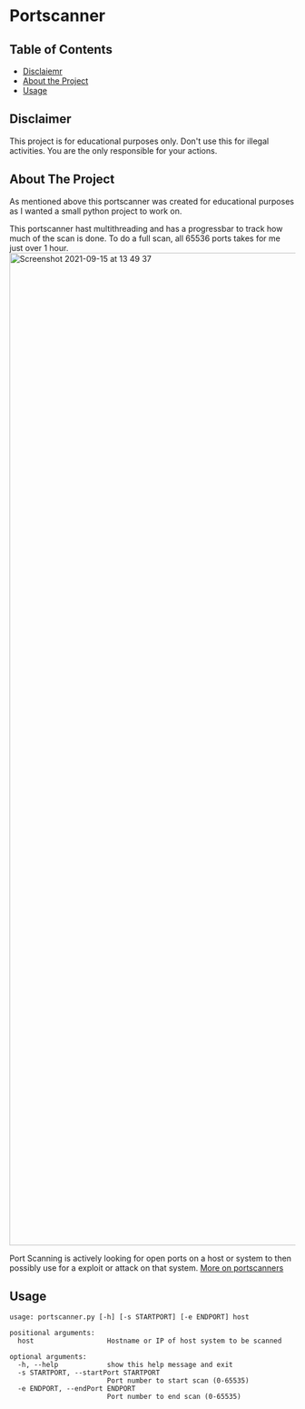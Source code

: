 # Portscanner

## Table of Contents

* [Disclaiemr](#disclaimer)
* [About the Project](#about-the-project)
* [Usage](#usage)


## Disclaimer
This project is for educational purposes only. Don't use this for illegal activities. 
You are the only responsible for your actions.

## About The Project
As mentioned above this portscanner was created for educational purposes as I wanted a 
small python project to work on. 

This portscanner hast multithreading and has a progressbar to track how much of the scan is done. To do a full scan, all 65536 ports takes for me just over 1 hour.
<img width="1746" alt="Screenshot 2021-09-15 at 13 49 37" src="https://user-images.githubusercontent.com/47121010/133428098-94983110-88da-4140-8e68-df223ee8d91f.png">

Port Scanning is actively looking for open ports on a host or system to then possibly use for a exploit or attack on that system.
[More on portscanners](https://en.wikipedia.org/wiki/Port_scanner)

## Usage
```
usage: portscanner.py [-h] [-s STARTPORT] [-e ENDPORT] host

positional arguments:
  host                  Hostname or IP of host system to be scanned

optional arguments:
  -h, --help            show this help message and exit
  -s STARTPORT, --startPort STARTPORT
                        Port number to start scan (0-65535)
  -e ENDPORT, --endPort ENDPORT
                        Port number to end scan (0-65535)
```
